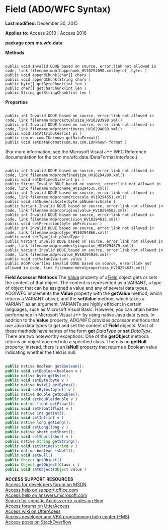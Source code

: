 
# Field (ADO/WFC Syntax)

 **Last modified:** December 30, 2015

**Applies to:** Access 2013 | Access 2016

 **package com.ms.wfc.data**

 **Methods**



```
 
public void Invalid DDUE based on source, error:link not allowed in code, link filename:mdmthappchunk_HV10294090.xml(byte[] bytes ) 
public void appendChunk(char[] chars ) 
public void appendChunk(String chars ) 
public byte[] getByteChunk(int len ) 
public char[] getCharChunk(int len ) 
public String getStringChunk(int len ) 

```

 **Properties**



```
 
public int Invalid DDUE based on source, error:link not allowed in code, link filename:mdproactualsize_HV10293998.xml() 
public int Invalid DDUE based on source, error:link not allowed in code, link filename:mdproattributes_HV10294098.xml() 
public void setAttributes(int pl ) 
public com.ms.com.IUnknown getDataFormat() 
public void setDataFormat(com.ms.com.IUnknown format ) 

```

(For more information, see the Microsoft Visual J++ WFC Reference documentation for the com.ms.wfc.data.IDataFormat interface.)



```
 
public int Invalid DDUE based on source, error:link not allowed in code, link filename:mdprodefinedsize_HV10294289.xml() 
public void setDefinedSize(int pl ) 
public String Invalid DDUE based on source, error:link not allowed in code, link filename:mdproname_HV10294535.xml() 
public int Invalid DDUE based on source, error:link not allowed in code, link filename:mdpronumericscale_HV10294551.xml() 
public void setNumericScale(byte pbNumericScale ) 
public Variant Invalid DDUE based on source, error:link not allowed in code, link filename:mdprooriginalvalue_HV10294583.xml() 
public int Invalid DDUE based on source, error:link not allowed in code, link filename:mdproprecision_HV10294615.xml() 
public void setPrecision(byte pbPrecision ) 
public int Invalid DDUE based on source, error:link not allowed in code, link filename:mdprotype_HV10294866.xml() 
public void setType(int pDataType ) 
public Variant Invalid DDUE based on source, error:link not allowed in code, link filename:mdprounderlyingvalue_HV10294879.xml() 
public Variant Invalid DDUE based on source, error:link not allowed in code, link filename:mdprovalue_HV10294920.xml() 
public void setValue(Variant value ) 
public AdoProperties Invalid DDUE based on source, error:link not allowed in code, link filename:mdcolproperties_HV10294633.xml() 

```

 **Field Accessor Methods**
The [Value](http://msdn.microsoft.com/library/ff21d122-98e3-2b48-d92f-e696b8079fc5%28Office.15%29.aspx) property of a[Field](http://msdn.microsoft.com/library/1dbd535e-48ad-a5c8-a1b2-6776c1e3e19d%28Office.15%29.aspx) object gets or sets the content of that object. The content is represented as a VARIANT, a type of object that can be assigned a value and any of several data types.
ADO/WFC implements the  **Value** property with the **getValue** method, which returns a VARIANT object; and the **setValue** method, which takes a VARIANT as an argument. VARIANTs are highly efficient in certain languages, such as Microsoft Visual Basic. However, you can attain better performance in Microsoft Visual J++ by using native Java data types.
In addition to the  **Value** property, ADO/WFC provides _accessor_ methods that use Java data types to get and set the content of **Field** objects. Most of these methods have names of the form **get** _DataType_ or **set** _DataType_.
There are two noteworthy exceptions: One of the  **getObject** methods returns an object coerced into a specified class. There is no **getNull** property; instead, there is an **isNull** property that returns a Boolean value indicating whether the field is null.



```js
 
public native boolean getBoolean(); 
public void setBoolean(boolean v ) 
public native byte getByte(); 
public void setByte(byte v ) 
public native byte[] getBytes(); 
public void setBytes(byte[] v ) 
public native double getDouble(); 
public void setDouble(double v ) 
public native float getFloat(); 
public void setFloat(float v ) 
public native int getInt(); 
public void setInt(int v ) 
public native long getLong(); 
public void setLong(long v ) 
public native short getShort(); 
public void setShort(short v ) 
public native String getString(); 
public void setString(String v ) 
public native boolean isNull(); 
public void setNull() 
public Object getObject() 
public Object getObject(Class c ) 
public void setObject(Object value ) 

```

 **ACCESS SUPPORT RESOURCES**<br>
[Access for developers forum on MSDN](https://social.msdn.microsoft.com/Forums/office/en-US/home?forum=accessdev)<br>
[Access help on support.office.com](https://support.office.com/search/results?query=Access)<br>
[Access help on answers.microsoft.com](http://answers.microsoft.com/en-us/office/forum/access?page=1&;tab=question&;status=all&;auth=1)<br>
[Search for specific Access error codes on Bing](http://www.bing.com/)<br>
[Access forums on UtterAccess](http://www.utteraccess.com/forum/index.php?act=idx)<br>
[Access wiki on UtterAcess](http://www.utteraccess.com/forum/index.php?act=idx)<br>
[Access developer and VBA programming help center (FMS)](http://www.fmsinc.com/MicrosoftAccess/developer/)<br>
[Access posts on StackOverflow](http://stackoverflow.com/questions/tagged/ms-access)
